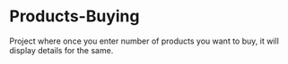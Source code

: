 # Products-Buying
Project where once you enter number of products you want to buy, it will display details for the same.
